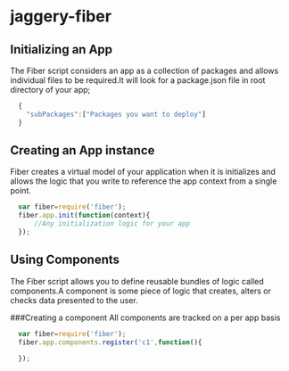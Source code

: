 jaggery-fiber
=============


Initializing an App
-------------------
The Fiber script considers an app as a collection of packages and allows individual files to be required.It will look for a package.json file in root directory of your app;

```javascript
  {
    "subPackages":["Packages you want to deploy"]
  }
```

Creating an App instance
-----------------------
Fiber creates a virtual model of your application when it is initializes and allows the logic that you write to reference the app context from a single point.

```javascript
  var fiber=require('fiber');
  fiber.app.init(function(context){
      //Any initialization logic for your app
  });
```


Using Components
----------------
The Fiber script allows you to define reusable bundles of logic called components.A component is some piece of logic that creates, alters or checks data presented to the user.

###Creating a component
All components are tracked on a per app basis

```javascript
  var fiber=require('fiber');
  fiber.app.components.register('c1',function(){
    
  });
```

